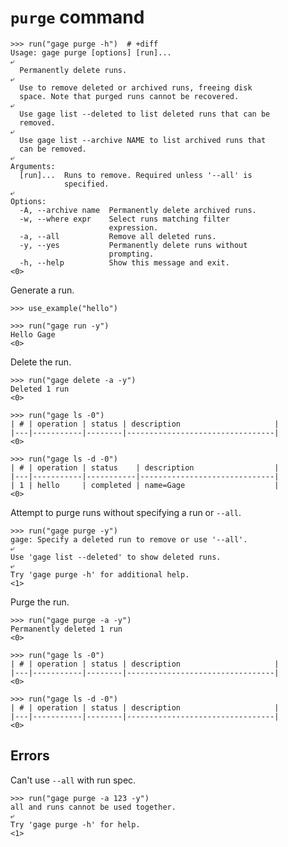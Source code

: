 # `purge` command

    >>> run("gage purge -h")  # +diff
    Usage: gage purge [options] [run]...
    ⤶
      Permanently delete runs.
    ⤶
      Use to remove deleted or archived runs, freeing disk
      space. Note that purged runs cannot be recovered.
    ⤶
      Use gage list --deleted to list deleted runs that can be
      removed.
    ⤶
      Use gage list --archive NAME to list archived runs that
      can be removed.
    ⤶
    Arguments:
      [run]...  Runs to remove. Required unless '--all' is
                specified.
    ⤶
    Options:
      -A, --archive name  Permanently delete archived runs.
      -w, --where expr    Select runs matching filter
                          expression.
      -a, --all           Remove all deleted runs.
      -y, --yes           Permanently delete runs without
                          prompting.
      -h, --help          Show this message and exit.
    <0>

Generate a run.

    >>> use_example("hello")

    >>> run("gage run -y")
    Hello Gage
    <0>

Delete the run.

    >>> run("gage delete -a -y")
    Deleted 1 run
    <0>

    >>> run("gage ls -0")
    | # | operation | status | description                     |
    |---|-----------|--------|---------------------------------|
    <0>

    >>> run("gage ls -d -0")
    | # | operation | status    | description                  |
    |---|-----------|-----------|------------------------------|
    | 1 | hello     | completed | name=Gage                    |
    <0>

Attempt to purge runs without specifying a run or `--all`.

    >>> run("gage purge -y")
    gage: Specify a deleted run to remove or use '--all'.
    ⤶
    Use 'gage list --deleted' to show deleted runs.
    ⤶
    Try 'gage purge -h' for additional help.
    <1>

Purge the run.

    >>> run("gage purge -a -y")
    Permanently deleted 1 run
    <0>

    >>> run("gage ls -0")
    | # | operation | status | description                     |
    |---|-----------|--------|---------------------------------|
    <0>

    >>> run("gage ls -d -0")
    | # | operation | status | description                     |
    |---|-----------|--------|---------------------------------|
    <0>

## Errors

Can't use `--all` with run spec.

    >>> run("gage purge -a 123 -y")
    all and runs cannot be used together.
    ⤶
    Try 'gage purge -h' for help.
    <1>
